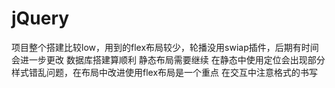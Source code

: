 # jQuery
项目整个搭建比较low，用到的flex布局较少，轮播没用swiap插件，后期有时间会进一步更改
数据库搭建算顺利
静态布局需要继续
在静态中使用定位会出现部分样式错乱问题，在布局中改进使用flex布局是一个重点
在交互中注意格式的书写
